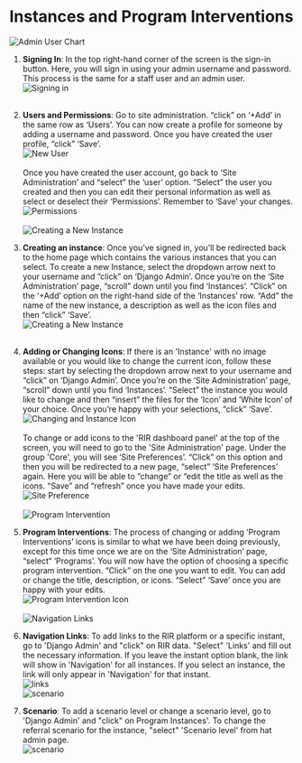# Instances and Program Interventions

![Admin User Chart](../../img/admin-user-diagramflow.png "Signing in")

1. **Signing In**:
In the top right-hand corner of the screen is the sign-in button. Here, you will sign in using your admin username and password. This process is the same for a staff user 
and an admin user. 
<br>![Signing in](../../img/login.gif "Signing in")<br><br>

2. **Users and Permissions**:
Go to site administration. “click” on ‘+Add’ in the same row as ‘Users’. You can now create a profile for someone by adding a username and password. Once you have created the user profile, “click” ‘Save’.
<br>![New User](../../img/new-user.gif "New User")<br><br>
Once you have created the user account, go back to ‘Site Administration’ and “select” the ‘user’ option. “Select” the user you created and then you can edit their personal information as well as select or deselect their ‘Permissions’. Remember to ‘Save’ your changes. 
<br>![Permissions](../../img/permissions.gif "Permissions")<br>
<br>![Creating a New Instance](../../img/instance-diagramflow.png "Creating a New Instance")
3.  **Creating an instance**: 
Once you’ve signed in, you’ll be redirected back to the home page which contains the various instances that you can select. To create a new Instance, select the
dropdown arrow next to your username and “click” on ‘Django Admin’. Once you’re on the ‘Site Administration’ page, “scroll” down until you find ‘Instances’. 
“Click” on the ‘+Add’ option on the right-hand side of the ‘Instances’ row. “Add” the name of the new instance, a description as well as the icon files 
and then “click” ‘Save’.
<br>![Creating a New Instance](../../img/new-instance.gif "Creating a New Instance")<br><br>

4. **Adding or Changing Icons**:
If there is an 'Instance' with no image available or you would like to change the current icon, follow these steps: start by selecting the dropdown arrow next to
your username and “click” on ‘Django Admin’. Once you’re on the ‘Site Administration’ page, “scroll” down until you find ‘Instances’. “Select” the instance 
you would like to change and then “insert” the files for the ‘Icon’ and ‘White Icon’ of your choice. Once you’re happy with your selections, “click” ‘Save’.
<br>![ Changing and Instance Icon](../../img/instance-icon.gif "Changing and Instance Icon")<br><br>
To change or add icons to the 'RIR dashboard panel' at the top of the screen, you will need to go to the 'Site Administration' page. Under the group 'Core',
you will see ‘Site Preferences’. “Click” on this option and then you will be redirected to a new page, “select” ‘Site Preferences’ again. Here you will be able
to “change” or “edit the title as well as the icons. “Save” and “refresh” once you have made your edits.
<br>![ Site Preference ](../../img/site-preference.png "Site Preference")<br>
<br>![ Program Intervention](../../img/program-instances-diagramflow.png "Program Interventions")

5. **Program Interventions**:
The process of changing or adding ‘Program Interventions’ icons is similar to what we have been doing previously, except for this time once we are on the 
‘Site Administration’ page, “select“ ‘Programs’.  You will now have the option of choosing a specific program intervention. “Click” on the one you want to edit.
You can add or change the title, description, or icons. “Select” ‘Save’ once you are happy with your edits.
<br>![ Program Intervention Icon](../../img/program-intervention-icon.gif "Program Interventions Icon")<br>
<br>![Navigation Links](../../img/links-diagramflow.png "Navigation Links")

6.	**Navigation Links**:
To add links to the RIR platform or a specific instant, go to 'Django Admin' and "click" on RIR data. "Select" 'Links' and fill out the necessary information.
If you leave the instant option blank, the link will show in 'Navigation' for all instances. If you select an instance, the link will only appear in 'Navigation'
for that instant.
 <br>![links](../../img/links.gif "Links")<br>
![scenario](../../img/scenario-diagramflow.png "Scenario") 

7.	**Scenario**:
To add a scenario level or change a scenario level, go to 'Django Admin' and "click" on Program Instances'. To change the referral scenario for the instance, "select" 'Scenario level' from hat admin page.
 <br>![scenario](../../img/scenario.gif "Links")
